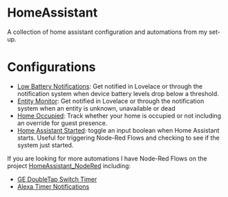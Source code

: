 # HomeAssistant
  A collection of home assistant configuration and automations from my set-up.


  # Configurations
* [Low Battery Notifications](/Battery_Sensor): Get notified in Lovelace or through the notification system when device battery levels drop below a threshold.
* [Entity Monitor](/Entity_Monitor): Get notified in Lovelace or through the notification system when an entity is unknown, unavailable or dead
* [Home Occupied](/HomeOccupied): Track whether your home is occupied or not including an override for guest presence.
* [Home Assistant Started](/HomeAssistant_Start): toggle an input boolean when Home Assistant starts.  Useful for triggering Node-Red Flows and checking to see if the system just started.


If you are looking for more automations I have Node-Red Flows on the project [HomeAssistant_NodeRed](https://github.com/fjmiller/HomeAssistant_NodeRed) including:
* [GE DoubleTap Switch Timer](https://github.com/fjmiller/HomeAssistant_NodeRed/tree/master/GE_DoubleTapSwitch_Timer)
* [Alexa Timer Notifications](https://github.com/fjmiller/HomeAssistant_NodeRed/tree/master/Alexa_Timer_Notification)